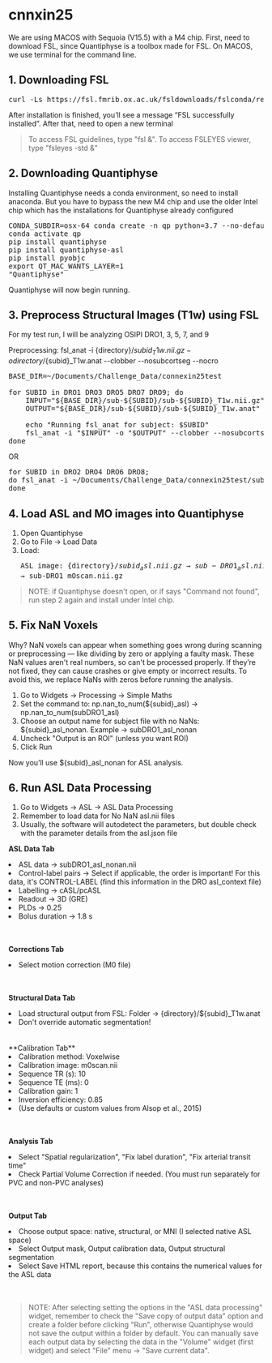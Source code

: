# cnnxin25
We are using MACOS with Sequoia (V15.5) with a M4 chip. First, need to download FSL, since Quantiphyse is a toolbox made for FSL. On MACOS, we use terminal for the command line.

## 1. Downloading FSL 
 <pre>curl -Ls https://fsl.fmrib.ox.ac.uk/fsldownloads/fslconda/releases/getfsl.sh | sh -s</pre> 
After installation is finished, you’ll see a message “FSL successfully installed”. After that, need to open a new terminal

> To access FSL guidelines, type "fsl &".
> To access FSLEYES viewer, type "fsleyes -std &"

## 2. Downloading Quantiphyse
Installing Quantiphyse needs a conda environment, so need to install anaconda. But you have to bypass the new M4 chip and use the older Intel chip which has the installations for Quantiphyse already configured

<pre>CONDA_SUBDIR=osx-64 conda create -n qp python=3.7 --no-default-packages -c conda-forge
conda activate qp
pip install quantiphyse 
pip install quantiphyse-asl
pip install pyobjc 
export QT_MAC_WANTS_LAYER=1
"Quantiphyse"</pre>

Quantiphyse will now begin running. 

## 3. Preprocess Structural Images (T1w) using FSL
For my test run, I will be analyzing OSIPI DRO1, 3, 5, 7, and 9

Preprocessing: fsl_anat -i {directory}/${subid}_T1w.nii.gz -o {directory}/${subid}_T1w.anat --clobber --nosubcortseg --nocro
<pre>
BASE_DIR=~/Documents/Challenge_Data/connexin25test

for SUBID in DRO1 DRO3 DRO5 DRO7 DRO9; do
    INPUT="${BASE_DIR}/sub-${SUBID}/sub-${SUBID}_T1w.nii.gz"
    OUTPUT="${BASE_DIR}/sub-${SUBID}/sub-${SUBID}_T1w.anat"

    echo "Running fsl_anat for subject: $SUBID"
    fsl_anat -i "$INPUT" -o "$OUTPUT" --clobber --nosubcortseg --nocrop
done </pre> 

OR 

<pre>for SUBID in DRO2 DRO4 DRO6 DRO8; 
do fsl_anat -i ~/Documents/Challenge_Data/connexin25test/sub-${SUBID}/sub-${SUBID}_T1w.nii.gz -o ~/Documents/Challenge_Data/connexin25test/sub-${SUBID}/sub-${SUBID}_T1w.anat --clobber --nosubcortseg --nocrop; 
done
</pre>

## 4. Load ASL and MO images into Quantiphyse 
1. Open Quantiphyse
3. Go to File → Load Data
4. Load: <pre>ASL image: {directory}/${subid}_asl.nii.gz → sub-DRO1_asl.nii.gz 
   MO image: {directory}/${subid}_mOscan.nii.gz → sub-DRO1_mOscan.nii.gz</pre>

> NOTE: if Quantiphyse doesn't open, or if says "Command not found", run step 2 again and install under Intel chip. 
   
## 5.  Fix NaN Voxels 
Why? NaN voxels can appear when something goes wrong during scanning or preprocessing — like dividing by zero or applying a faulty mask. These NaN values aren't real numbers, so can't be processed properly. If they’re not fixed, they can cause crashes or give empty or incorrect results. To avoid this, we replace NaNs with zeros before running the analysis.

  1. Go to Widgets → Processing → Simple Maths
  2. Set the command to: np.nan_to_num(${subid}_asl) → np.nan_to_num(subDRO1_asl)</pre>
  3. Choose an output name for subject file with no NaNs: ${subid}_asl_nonan. Example → subDRO1_asl_nonan
  4. Uncheck "Output is an ROI" (unless you want ROI)
  5. Click Run

  Now you’ll use ${subid}_asl_nonan for ASL analysis.

## 6.  Run ASL Data Processing

1. Go to Widgets → ASL → ASL Data Processing
2. Remember to load data for No NaN asl.nii files
3. Usually, the software will autodetect the parameters, but double check with the parameter details from the asl.json file

**ASL Data Tab** 
<li>ASL data → subDRO1_asl_nonan.nii</li>
<li>Control-label pairs → Select if applicable, the order is important! For this data, it's CONTROL-LABEL (find this information in the DRO asl_context file) </li>
<li> Labelling → cASL/pcASL </li>
<li> Readout → 3D (GRE)</li>
<li> PLDs → 0.25 </li>
<li> Bolus duration → 1.8 s </li><br></br>

**Corrections Tab**
<li> Select motion correction (M0 file) </li>
<br></br>

**Structural Data Tab**
<li>Load structural output from FSL: Folder → {directory}/${subid}_T1w.anat </li>
<li>Don't override automatic segmentation!</li>
<br></br>
**Calibration Tab**
<li>Calibration method: Voxelwise </li>
<li>Calibration image: m0scan.nii </li>
<li>Sequence TR (s): 10 </li>
<li>Sequence TE (ms): 0 </li>
<li>Calibration gain: 1 </li>
<li>Inversion efficiency: 0.85 </li>
<li>(Use defaults or custom values from Alsop et al., 2015) </li><br></br>

**Analysis Tab**
<li>Select "Spatial regularization", "Fix label duration", "Fix arterial transit time"</li>
<li>Check Partial Volume Correction if needed. (You must run separately for PVC and non-PVC analyses)</li><br></br>

**Output Tab**
<li>Choose output space: native, structural, or MNI (I selected native ASL space)</li>
<li>Select Output mask, Output calibration data, Output structural segmentation</li>
<li>Select Save HTML report, because this contains the numerical values for the ASL data</li>
<br></br>

> NOTE: After selecting setting the options in the "ASL data processing" widget, remember to check the "Save copy of output data" option and create a folder before clicking "Run", otherwise Quantiphyse would not save the output within a folder by default. You can manually save each output data by selecting the data in the "Volume" widget (first widget) and select "File" menu → "Save current data".





